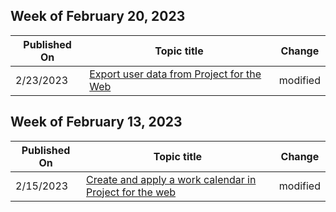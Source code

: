 <!-- This file is generated automatically each week. Changes made to this file will be overwritten.-->



## Week of February 20, 2023


| Published On |Topic title | Change |
|------|------------|--------|
| 2/23/2023 | [Export user data from Project for the Web](/project-for-the-web/export-user-data-from-project-for-the-web) | modified |


## Week of February 13, 2023


| Published On |Topic title | Change |
|------|------------|--------|
| 2/15/2023 | [Create and apply a work calendar in Project for the web](/project-for-the-web/create-and-apply-a-work-calendar) | modified |
